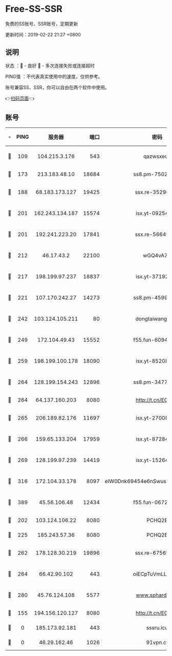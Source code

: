 # Free-SS-SSR

免费的SS账号、SSR账号，定期更新

更新时间：2019-02-22 21:27 +0800

## 说明

状态     ：🙂 - 良好 🙁 - 多次连接失败或连接超时

PING值   ：不代表真实使用中的速度，仅供参考。

账号兼容SS、SSR，你可以自由在两个软件中使用。

👉[扫码页面](https://liesauer.github.io/free-ss-ssr.github.io/)👈

## 账号

|-|PING|服务器|端口|密码|加密方式|区域|
|:----:|:----:|:-----:|-----:|:----:|:----:|:----:|
|🙂|109|104.215.3.176|543|qazwsxedc|aes-256-gcm|JP|
|🙂|173|213.183.48.10|18684|ss8.pm-75023090|rc4-md5|RU|
|🙂|188|68.183.173.127|19425|ssx.re-35296250|aes-256-cfb|US|
|🙂|201|162.243.134.187|15574|isx.yt-09254887|aes-256-cfb|US|
|🙂|201|192.241.223.20|17841|ssx.re-56649667|aes-256-cfb|US|
|🙂|212|46.17.43.2|22100|wGQ4vA7D|aes-256-gcm|RU|
|🙂|217|198.199.97.237|18837|isx.yt-37192163|aes-256-cfb|US|
|🙂|221|107.170.242.27|14273|ss8.pm-45999497|aes-256-cfb|US|
|🙂|242|103.124.105.211|80|dongtaiwang.com|aes-256-cfb|US|
|🙂|249|172.104.49.43|15552|f55.fun-60946179|aes-256-cfb|SG|
|🙂|259|198.199.100.178|18090|isx.yt-85208704|aes-256-cfb|US|
|🙂|264|128.199.154.243|12896|ss8.pm-34775520|aes-256-cfb|SG|
|🙂|264|64.137.160.203|8080|http://t.cn/EGJIyrl|rc4-md5|CA|
|🙂|265|206.189.82.176|11697|isx.yt-27008665|aes-256-cfb|SG|
|🙂|266|159.65.133.204|17959|isx.yt-87284897|aes-256-cfb|SG|
|🙂|269|128.199.97.239|14419|isx.yt-15264430|aes-256-cfb|SG|
|🙂|316|172.104.33.178|8097|eIW0Dnk69454e6nSwuspv9DmS201tQ0D|aes-256-cfb|SG|
|🙂|389|45.56.106.48|12434|f55.fun-06722136|aes-256-cfb|US|
|🙂|202|103.124.106.22|8080|PCHQ2E|rc4-md5|CN|
|🙂|225|185.243.57.36|8080|PCHQ2E|rc4-md5|US|
|🙂|262|178.128.30.219|19896|ssx.re-67569628|aes-256-cfb|SG|
|🙂|264|66.42.90.102|443|oiECpTuVmLLxk4Ts|aes-256-cfb|US|
|🙂|280|45.76.124.108|5577|www.sphard.com|aes-256-cfb|AU|
|🙁|155|194.156.120.127|8080|http://t.cn/EGJIyrl|rc4-md5|RU|
|🙁|0|185.173.92.181|443|sssru.icu|rc4-md5|RU|
|🙁|0|46.29.162.46|1026|91vpn.cf|rc4-md5|RU|
